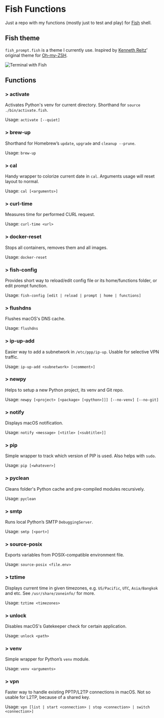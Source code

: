 # Fish Functions

Just a repo with my functions (mostly just to test and play) for [Fish](http://fishshell.com) shell.

## Fish theme

`fish_prompt.fish` is a theme I currently use. Inspired by [Kenneth Reitz](https://github.com/kennethreitz)’ original theme for [Oh-my-ZSH](https://github.com/robbyrussell/oh-my-zsh).

![Terminal with Fish](https://user-images.githubusercontent.com/278423/27943158-783e5b80-62e5-11e7-863b-053dd9d897ab.png)

## Functions

### > activate

Activates Python's venv for current directory. Shorthand for `source ./bin/activate.fish`.

Usage: `activate [--quiet]`

### > brew-up

Shorthand for Homebrew’s `update`, `upgrade` and `cleanup --prune`.

Usage: `brew-up`

### > cal

Handy wrapper to colorize current date in `cal`. Arguments usage will reset layout to normal.

Usage: `cal [<arguments>]`

### > curl-time

Measures time for performed CURL request.

Usage: `curl-time <url>`

### > docker-reset

Stops all containers, removes them and all images.

Usage: `docker-reset`

### > fish-config

Provides short way to reload/edit config file or its home/functions folder, or edit prompt function.

Usage: `fish-config [edit | reload | prompt | home | functions]`

### > flushdns

Flushes macOS's DNS cache.

Usage: `flushdns`

### > ip-up-add

Easier way to add a subnetwork in `/etc/ppp/ip-up`. Usable for selective VPN traffic.

Usage: `ip-up-add <subnetwork> [<comment>]`

### > newpy

Helps to setup a new Python project, its venv and Git repo.

Usage: `newpy [<project> [<package> [<python>]]] [--no-venv] [--no-git]`

### > notify

Displays macOS notification.

Usage: `notify <message> [<title> [<subtitle>]]`

### > pip

Simple wrapper to track which version of PIP is used. Also helps with `sudo`.

Usage: `pip [<whatever>]`

### > pyclean

Cleans folder's Python cache and pre-compiled modules recursively.

Usage: `pyclean`

### > smtp

Runs local Python’s SMTP ``DebuggingServer``.

Usage: `smtp [<port>]`

### > source-posix

Exports variables from POSIX-compatible environment file.

Usage: `source-posix <file.env>`

### > tztime

Displays current time in given timezones, e.g. `US/Pacific`, `UTC`, `Asia/Bangkok` and etc. See `/usr/share/zoneinfo/` for more.

Usage: `tztime <timezones>`

### > unlock

Disables macOS's Gatekeeper check for certain application.

Usage: `unlock <path>`

### > venv

Simple wrapper for Python’s `venv` module.

Usage: `venv <arguments>`

### > vpn

Faster way to handle existing PPTP/L2TP connections in macOS. Not so usable for L2TP, because of a shared key.

Usage: `vpn [list | start <connection> | stop <connection> | switch <connection>]`
